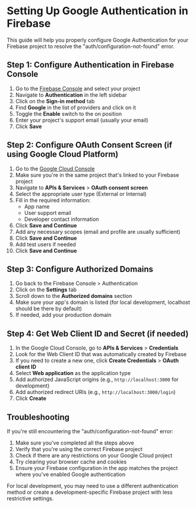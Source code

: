 # Setting Up Google Authentication in Firebase

This guide will help you properly configure Google Authentication for your Firebase project to resolve the "auth/configuration-not-found" error.

## Step 1: Configure Authentication in Firebase Console

1. Go to the [Firebase Console](https://console.firebase.google.com/) and select your project
2. Navigate to **Authentication** in the left sidebar
3. Click on the **Sign-in method** tab
4. Find **Google** in the list of providers and click on it
5. Toggle the **Enable** switch to the on position
6. Enter your project's support email (usually your email)
7. Click **Save**

## Step 2: Configure OAuth Consent Screen (if using Google Cloud Platform)

1. Go to the [Google Cloud Console](https://console.cloud.google.com/)
2. Make sure you're in the same project that's linked to your Firebase project
3. Navigate to **APIs & Services** > **OAuth consent screen**
4. Select the appropriate user type (External or Internal)
5. Fill in the required information:
   - App name
   - User support email
   - Developer contact information
6. Click **Save and Continue**
7. Add any necessary scopes (email and profile are usually sufficient)
8. Click **Save and Continue**
9. Add test users if needed
10. Click **Save and Continue**

## Step 3: Configure Authorized Domains

1. Go back to the Firebase Console > Authentication
2. Click on the **Settings** tab
3. Scroll down to the **Authorized domains** section
4. Make sure your app's domain is listed (for local development, localhost should be there by default)
5. If needed, add your production domain

## Step 4: Get Web Client ID and Secret (if needed)

1. In the Google Cloud Console, go to **APIs & Services** > **Credentials**
2. Look for the Web Client ID that was automatically created by Firebase
3. If you need to create a new one, click **Create Credentials** > **OAuth client ID**
4. Select **Web application** as the application type
5. Add authorized JavaScript origins (e.g., `http://localhost:3000` for development)
6. Add authorized redirect URIs (e.g., `http://localhost:3000/login`)
7. Click **Create**

## Troubleshooting

If you're still encountering the "auth/configuration-not-found" error:

1. Make sure you've completed all the steps above
2. Verify that you're using the correct Firebase project
3. Check if there are any restrictions on your Google Cloud project
4. Try clearing your browser cache and cookies
5. Ensure your Firebase configuration in the app matches the project where you've enabled Google authentication

For local development, you may need to use a different authentication method or create a development-specific Firebase project with less restrictive settings.

